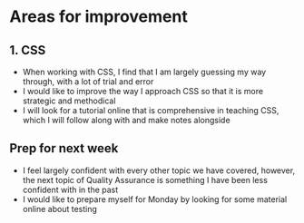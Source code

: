 # Areas for improvement

## 1. CSS
- When working with CSS, I find that I am largely guessing my way through, with a lot of trial and error
- I would like to improve the way I approach CSS so that it is more strategic and methodical
- I will look for a tutorial online that is comprehensive in teaching CSS, which I will follow along with and make notes alongside

## Prep for next week
- I feel largely confident with every other topic we have covered, however, the next topic of Quality Assurance is something I have been less confident with in the past
- I would like to prepare myself for Monday by looking for some material online about testing
